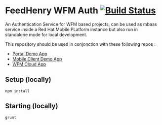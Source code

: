 # FeedHenry WFM Auth [![Build Status](https://travis-ci.org/feedhenry-raincatcher/raincatcher-demo-cloud.png)](https://travis-ci.org/feedhenry-raincatcher/raincatcher-demo-cloud)

An Authentication Service for WFM based projects, can be used as mbaas service inside a Red Hat Mobile PLatform instance but also run in standalone mode for local development.

This repository should be used in conjonction with these following repos :

- [Portal Demo App](https://github.com/feedhenry-raincatcher/raincatcher-demo-portal)
- [Mobile Client Demo App](https://github.com/feedhenry-raincatcher/raincatcher-demo-mobile)
- [WFM Cloud App](https://github.com/feedhenry-raincatcher/raincatcher-demo-cloud)

## Setup (locally)

`npm install`

## Starting (locally)

`grunt`
